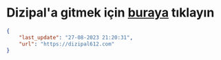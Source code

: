 # Dizipal'a gitmek için [buraya](https://dizipal612.com) tıklayın
    
```json
{
    "last_update": "27-08-2023 21:20:31",
    "url": "https://dizipal612.com"
}
```